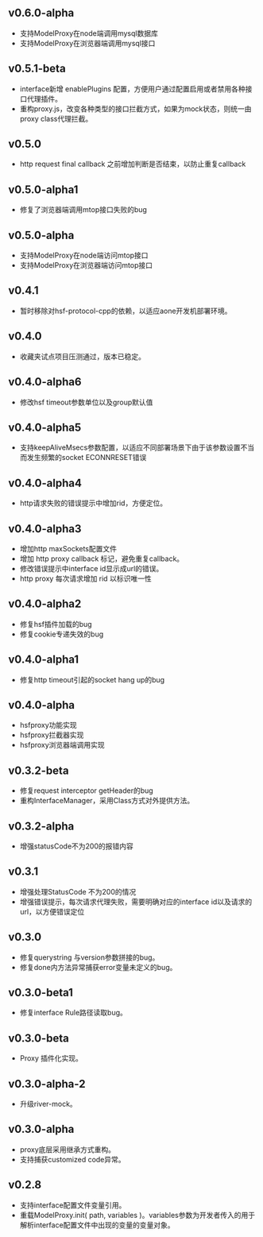 ## v0.6.0-alpha
* 支持ModelProxy在node端调用mysql数据库
* 支持ModelProxy在浏览器端调用mysql接口

## v0.5.1-beta
* interface新增 enablePlugins 配置，方便用户通过配置启用或者禁用各种接口代理插件。
* 重构proxy.js，改变各种类型的接口拦截方式，如果为mock状态，则统一由proxy class代理拦截。

## v0.5.0
* http request final callback 之前增加判断是否结束，以防止重复callback

## v0.5.0-alpha1
* 修复了浏览器端调用mtop接口失败的bug

## v0.5.0-alpha
* 支持ModelProxy在node端访问mtop接口
* 支持ModelProxy在浏览器端访问mtop接口

## v0.4.1
* 暂时移除对hsf-protocol-cpp的依赖，以适应aone开发机部署环境。

## v0.4.0
* 收藏夹试点项目压测通过，版本已稳定。

## v0.4.0-alpha6
* 修改hsf timeout参数单位以及group默认值

## v0.4.0-alpha5
* 支持keepAliveMsecs参数配置，以适应不同部署场景下由于该参数设置不当而发生频繁的socket ECONNRESET错误

## v0.4.0-alpha4
* http请求失败的错误提示中增加rid，方便定位。

## v0.4.0-alpha3
* 增加http maxSockets配置文件
* 增加 http proxy callback 标记，避免重复callback。
* 修改错误提示中interface id显示成url的错误。
* http proxy 每次请求增加 rid 以标识唯一性

## v0.4.0-alpha2
* 修复hsf插件加载的bug
* 修复cookie专递失效的bug

## v0.4.0-alpha1
* 修复http timeout引起的socket hang up的bug

## v0.4.0-alpha
* hsfproxy功能实现
* hsfproxy拦截器实现
* hsfproxy浏览器端调用实现

## v0.3.2-beta
* 修复request interceptor getHeader的bug
* 重构InterfaceManager，采用Class方式对外提供方法。

## v0.3.2-alpha
* 增强statusCode不为200的报错内容

## v0.3.1
* 增强处理StatusCode 不为200的情况
* 增强错误提示，每次请求代理失败，需要明确对应的interface id以及请求的url，以方便错误定位

## v0.3.0
* 修复querystring 与version参数拼接的bug。
* 修复done内方法异常捕获error变量未定义的bug。

## v0.3.0-beta1
* 修复interface Rule路径读取bug。

## v0.3.0-beta
* Proxy 插件化实现。

## v0.3.0-alpha-2
* 升级river-mock。

## v0.3.0-alpha
* proxy底层采用继承方式重构。
* 支持捕获customized code异常。

## v0.2.8
* 支持interface配置文件变量引用。
* 重载ModelProxy.init( path, variables )。variables参数为开发者传入的用于解析interface配置文件中出现的变量的变量对象。
